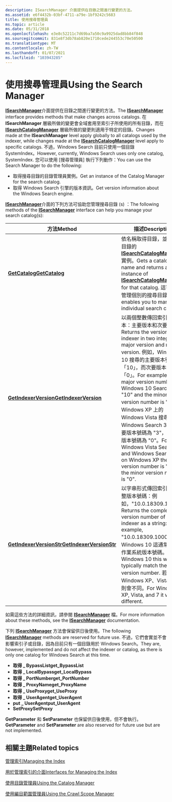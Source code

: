 ```yaml
---
description: ISearchManager 介面提供在目錄之間進行變更的方法。
ms.assetid: e6f4432b-03bf-4711-a79e-1bf9242c5683
title: 使用搜尋管理員
ms.topic: article
ms.date: 05/31/2018
ms.openlocfilehash: e3e8c52211c7d69ba7a50c9a9925dad8bb84f848
ms.sourcegitcommit: 831e8f3db78ab820e1710cede244553c70e50500
ms.translationtype: MT
ms.contentlocale: zh-TW
ms.lasthandoff: 01/07/2021
ms.locfileid: "103943285"
---
```

# <a name="using-the-search-manager"></a><span data-ttu-id="1f7be-103">使用搜尋管理員</span><span class="sxs-lookup"><span data-stu-id="1f7be-103">Using the Search Manager</span></span>

<span data-ttu-id="1f7be-104">[**ISearchManager**](/windows/desktop/api/Searchapi/nn-searchapi-isearchmanager)介面提供在目錄之間進行變更的方法。</span><span class="sxs-lookup"><span data-stu-id="1f7be-104">The [**ISearchManager**](/windows/desktop/api/Searchapi/nn-searchapi-isearchmanager) interface provides methods that make changes across catalogs.</span></span> <span data-ttu-id="1f7be-105">在 **ISearchManager** 層級所做的變更會全域套用至索引子所使用的所有目錄，而在 [**ISearchCatalogManager**](/windows/desktop/api/Searchapi/nn-searchapi-isearchcatalogmanager) 層級所做的變更則適用于特定的目錄。</span><span class="sxs-lookup"><span data-stu-id="1f7be-105">Changes made at the **ISearchManager** level apply globally to all catalogs used by the indexer, while changes made at the [**ISearchCatalogManager**](/windows/desktop/api/Searchapi/nn-searchapi-isearchcatalogmanager) level apply to specific catalogs.</span></span> <span data-ttu-id="1f7be-106">不過，Windows Search 目前只使用一個目錄 SystemIndex。</span><span class="sxs-lookup"><span data-stu-id="1f7be-106">However, currently, Windows Search uses only one catalog, SystemIndex.</span></span> <span data-ttu-id="1f7be-107">您可以使用 [搜尋管理員] 執行下列動作：</span><span class="sxs-lookup"><span data-stu-id="1f7be-107">You can use the Search Manager to do the following:</span></span>

- <span data-ttu-id="1f7be-108">取得搜尋目錄的目錄管理員實例。</span><span class="sxs-lookup"><span data-stu-id="1f7be-108">Get an instance of the Catalog Manager for the search catalog.</span></span>
- <span data-ttu-id="1f7be-109">取得 Windows Search 引擎的版本資訊。</span><span class="sxs-lookup"><span data-stu-id="1f7be-109">Get version information about the Windows Search engine.</span></span>

<span data-ttu-id="1f7be-110">[**ISearchManager**](/windows/desktop/api/Searchapi/nn-searchapi-isearchmanager)介面的下列方法可協助您管理搜尋目錄 (s) ：</span><span class="sxs-lookup"><span data-stu-id="1f7be-110">The following methods of the [**ISearchManager**](/windows/desktop/api/Searchapi/nn-searchapi-isearchmanager) interface can help you manage your search catalog(s):</span></span>

| <span data-ttu-id="1f7be-111">方法</span><span class="sxs-lookup"><span data-stu-id="1f7be-111">Method</span></span>                                                                      | <span data-ttu-id="1f7be-112">描述</span><span class="sxs-lookup"><span data-stu-id="1f7be-112">Description</span></span>                                                                                                                                                                                                                          |
|-----------------------------------------------------------------------------|--------------------------------------------------------------------------------------------------------------------------------------------------------------------------------------------------------------------------------------|
| [<span data-ttu-id="1f7be-113">**GetCatalog**</span><span class="sxs-lookup"><span data-stu-id="1f7be-113">**GetCatalog**</span></span>](/windows/desktop/api/Searchapi/nf-searchapi-isearchmanager-getcatalog)                     | <span data-ttu-id="1f7be-114">依名稱取得目錄，並傳回該目錄的 [**ISearchCatalogManager**](/windows/desktop/api/Searchapi/nn-searchapi-isearchcatalogmanager) 實例。</span><span class="sxs-lookup"><span data-stu-id="1f7be-114">Gets a catalog by name and returns an instance of [**ISearchCatalogManager**](/windows/desktop/api/Searchapi/nn-searchapi-isearchcatalogmanager) for that catalog.</span></span> <span data-ttu-id="1f7be-115">這可讓您管理個別的搜尋目錄。</span><span class="sxs-lookup"><span data-stu-id="1f7be-115">This enables you to manage an individual search catalog.</span></span>                                          |
| [<span data-ttu-id="1f7be-116">**GetIndexerVersion**</span><span class="sxs-lookup"><span data-stu-id="1f7be-116">**GetIndexerVersion**</span></span>](/windows/desktop/api/Searchapi/nf-searchapi-isearchmanager-getindexerversion)       | <span data-ttu-id="1f7be-117">以兩個整數傳回索引子的版本：主要版本和次要版本。</span><span class="sxs-lookup"><span data-stu-id="1f7be-117">Returns the version of the indexer in two integers: major version and minor version.</span></span> <span data-ttu-id="1f7be-118">例如，Windows 10 搜尋的主要版本號碼為「10」，而次要版本號碼為「0」。</span><span class="sxs-lookup"><span data-stu-id="1f7be-118">For example, the major version number for Windows 10 Search is "10" and the minor version number is "0".</span></span> <span data-ttu-id="1f7be-119">在 Windows XP 上的 Windows Vista 搜尋和 Windows Search 3.0 的主要版本號碼為 "3"，而次要版本號碼為 "0"。</span><span class="sxs-lookup"><span data-stu-id="1f7be-119">For Windows Vista Search and Windows Search 3.0 on Windows XP the major version number is "3" and the minor version number is "0".</span></span> |
| [<span data-ttu-id="1f7be-120">**GetIndexerVersionStr**</span><span class="sxs-lookup"><span data-stu-id="1f7be-120">**GetIndexerVersionStr**</span></span>](/windows/desktop/api/Searchapi/nf-searchapi-isearchmanager-getindexerversionstr) | <span data-ttu-id="1f7be-121">以字串形式傳回索引子的完整版本號碼：例如，"10.0.18309.1000"。</span><span class="sxs-lookup"><span data-stu-id="1f7be-121">Returns the complete version number of the indexer as a string: for example, "10.0.18309.1000".</span></span> <span data-ttu-id="1f7be-122">針對 Windows 10 這通常會符合作業系統版本號碼。</span><span class="sxs-lookup"><span data-stu-id="1f7be-122">For Windows 10 this will typically match the OS version number.</span></span> <span data-ttu-id="1f7be-123">若是 Windows XP、Vista 和7，則會不同。</span><span class="sxs-lookup"><span data-stu-id="1f7be-123">For Windows XP, Vista, and 7 it will be different.</span></span>                                                                                                                                        |


<span data-ttu-id="1f7be-124">如需這些方法的詳細資訊，請參閱 [**ISearchManager**](/windows/desktop/api/Searchapi/nn-searchapi-isearchmanager) 檔。</span><span class="sxs-lookup"><span data-stu-id="1f7be-124">For more information about these methods, see the [**ISearchManager**](/windows/desktop/api/Searchapi/nn-searchapi-isearchmanager) documentation.</span></span>

<span data-ttu-id="1f7be-125">下列 [**ISearchManager**](/windows/desktop/api/Searchapi/nn-searchapi-isearchmanager) 方法會保留供日後使用。</span><span class="sxs-lookup"><span data-stu-id="1f7be-125">The following [**ISearchManager**](/windows/desktop/api/Searchapi/nn-searchapi-isearchmanager) methods are reserved for future use.</span></span> <span data-ttu-id="1f7be-126">不過，它們會實並不會影響索引子或目錄，因為目前只有一個目錄用於 Windows Search。</span><span class="sxs-lookup"><span data-stu-id="1f7be-126">They are, however, implemented and do not affect the indexer or catalog, as there is only one catalog for Windows Search at this time.</span></span>

- <span data-ttu-id="1f7be-127">**取得 \_ BypassList**</span><span class="sxs-lookup"><span data-stu-id="1f7be-127">**get\_BypassList**</span></span>
- <span data-ttu-id="1f7be-128">**取得 \_ LocalBypass**</span><span class="sxs-lookup"><span data-stu-id="1f7be-128">**get\_LocalBypass**</span></span>
- <span data-ttu-id="1f7be-129">**取得 \_ PortNumber**</span><span class="sxs-lookup"><span data-stu-id="1f7be-129">**get\_PortNumber**</span></span>
- <span data-ttu-id="1f7be-130">**取得 \_ ProxyName**</span><span class="sxs-lookup"><span data-stu-id="1f7be-130">**get\_ProxyName**</span></span>
- <span data-ttu-id="1f7be-131">**取得 \_ UseProxy**</span><span class="sxs-lookup"><span data-stu-id="1f7be-131">**get\_UseProxy**</span></span>
- <span data-ttu-id="1f7be-132">**取得 \_ UserAgent**</span><span class="sxs-lookup"><span data-stu-id="1f7be-132">**get\_UserAgent**</span></span>
- <span data-ttu-id="1f7be-133">**put \_ UserAgent**</span><span class="sxs-lookup"><span data-stu-id="1f7be-133">**put\_UserAgent**</span></span>
- <span data-ttu-id="1f7be-134">**SetProxy**</span><span class="sxs-lookup"><span data-stu-id="1f7be-134">**SetProxy**</span></span>

<span data-ttu-id="1f7be-135">**GetParameter** 和 **SetParameter** 也保留供日後使用，但不會執行。</span><span class="sxs-lookup"><span data-stu-id="1f7be-135">**GetParameter** and **SetParameter** are also reserved for future use but are not implemented.</span></span>

## <a name="related-topics"></a><span data-ttu-id="1f7be-136">相關主題</span><span class="sxs-lookup"><span data-stu-id="1f7be-136">Related topics</span></span>

[<span data-ttu-id="1f7be-137">管理索引</span><span class="sxs-lookup"><span data-stu-id="1f7be-137">Managing the Index</span></span>](-search-3x-wds-mngidx-overview.md)

[<span data-ttu-id="1f7be-138">用於管理索引的介面</span><span class="sxs-lookup"><span data-stu-id="1f7be-138">Interfaces for Managing the Index</span></span>](interfaces-for-managing-the-index.md)

[<span data-ttu-id="1f7be-139">使用目錄管理員</span><span class="sxs-lookup"><span data-stu-id="1f7be-139">Using the Catalog Manager</span></span>](-search-3x-wds-mngidx-catalog-manager.md)

[<span data-ttu-id="1f7be-140">使用編目範圍管理員</span><span class="sxs-lookup"><span data-stu-id="1f7be-140">Using the Crawl Scope Manager</span></span>](-search-3x-wds-extidx-csm.md)

